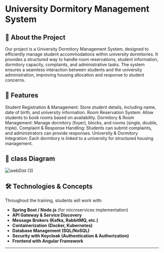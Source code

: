# University Dormitory Management System

## 📌 About the Project
Our project is a University Dormitory Management System, designed to efficiently manage student accommodations within university dormitories. It provides a structured way to handle room reservations, student information, dormitory capacity, complaints, and administrative tasks. The system ensures a seamless interaction between students and the university administration, improving housing allocation and response to student concerns.


## 🎯 Features
Student Registration & Management: Store student details, including name, date of birth, and university information.
Room Reservation System: Allow students to book rooms based on availability.
Dormitory & Room Management: Manage dormitory (foyer), blocks, and rooms (single, double, triple).
Complaint & Response Handling: Students can submit complaints, and administrators can provide responses.
University & Dormitory Integration: Each dormitory is linked to a university for structured housing management.

## 📌 class Diagram
![webDist (3)](https://github.com/user-attachments/assets/487bfdbf-ddaa-4a0e-aec9-d95c6f4af06d)


## 🛠️ Technologies & Concepts
Throughout the training, students will work with:
- **Spring Boot / Node.js** (for microservices implementation)
- **API Gateway & Service Discovery**
- **Message Brokers (Kafka, RabbitMQ, etc.)**
- **Containerization (Docker, Kubernetes)**
- **Database Management (SQL/NoSQL)**
- **Security with Keycloak (Authentication & Authorization)**
- **Frontend with Angular Framework**


---  
